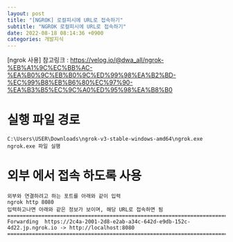 ```yaml
---
layout: post
title: "[NGROK] 로컬피시에 URL로 접속하기"
subtitle: "NGROK 로컬피시에 URL로 접속하기"
date: 2022-08-18 08:14:36 +0900
categories: 개발지식
---
```

[ngrok 사용]
	참고링크 : 
		https://velog.io/@dwa_all/ngrok-%EB%A1%9C%EC%BB%AC-%EA%B0%9C%EB%B0%9C%ED%99%98%EA%B2%BD-%EC%99%B8%EB%B6%80%EC%97%90-%EA%B3%B5%EC%9C%A0%ED%95%98%EA%B8%B0



# 실행 파일 경로 
	C:\Users\USER\Downloads\ngrok-v3-stable-windows-amd64\ngrok.exe
	ngrok.exe 파일 실행



# 외부 에서 접속 하도록 사용


	외부와 연결하려고 하는 포트를 아래와 같이 입력
	ngrok http 8080
	입력하고나면 아래와 같은 정보가 보이며, 해당 URL로 접속하면 됨
	=================================================================================================================
	Forwarding  https://2c4a-2001-2d8-e2ab-a34c-642d-e9db-152c-4d22.jp.ngrok.io -> http://localhost:8080 
	=================================================================================================================
